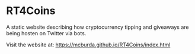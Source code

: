 # RT4Coins
A static website describing how cryptocurrency tipping and giveaways are being hosten on Twitter via bots. 

Visit the website at: https://mcburda.github.io/RT4Coins/index.html
